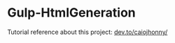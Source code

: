 # Gulp-HtmlGeneration

Tutorial reference about this project:
[dev.to/caiojhonny/](https://dev.to/caiojhonny/html-includes-with-gulp-js-2def)